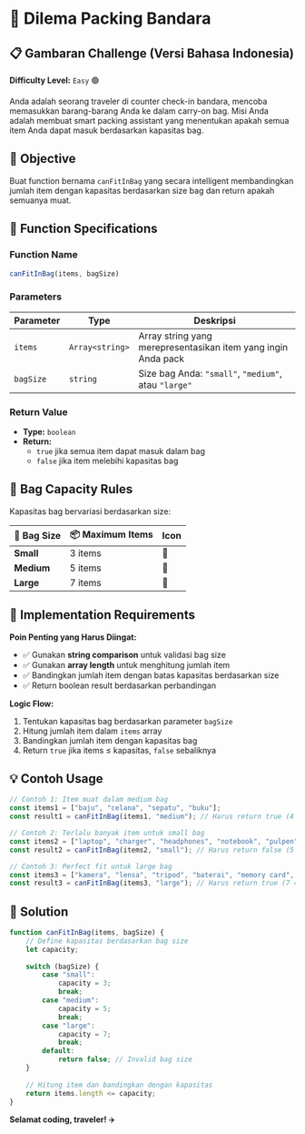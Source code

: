 # 🧳 Dilema Packing Bandara

## 📋 Gambaran Challenge (Versi Bahasa Indonesia)
**Difficulty Level:** `Easy` 🟢

Anda adalah seorang traveler di counter check-in bandara, mencoba memasukkan barang-barang Anda ke dalam carry-on bag. Misi Anda adalah membuat smart packing assistant yang menentukan apakah semua item Anda dapat masuk berdasarkan kapasitas bag.

## 🎯 Objective
Buat function bernama `canFitInBag` yang secara intelligent membandingkan jumlah item dengan kapasitas berdasarkan size bag dan return apakah semuanya muat.

## 📝 Function Specifications

### Function Name
```javascript
canFitInBag(items, bagSize)
```

### Parameters
| Parameter | Type | Deskripsi |
|-----------|------|-----------|
| `items` | `Array<string>` | Array string yang merepresentasikan item yang ingin Anda pack |
| `bagSize` | `string` | Size bag Anda: `"small"`, `"medium"`, atau `"large"` |

### Return Value
* **Type:** `boolean`
* **Return:**
   * `true` jika semua item dapat masuk dalam bag
   * `false` jika item melebihi kapasitas bag

## 📏 Bag Capacity Rules
Kapasitas bag bervariasi berdasarkan size:

| 🎒 Bag Size | 📦 Maximum Items | Icon |
|-------------|------------------|------|
| **Small** | 3 items | 🎒 |
| **Medium** | 5 items | 🧳 |
| **Large** | 7 items | 🛄 |

## 🔧 Implementation Requirements
**Poin Penting yang Harus Diingat:**
* ✅ Gunakan **string comparison** untuk validasi bag size
* ✅ Gunakan **array length** untuk menghitung jumlah item
* ✅ Bandingkan jumlah item dengan batas kapasitas berdasarkan size
* ✅ Return boolean result berdasarkan perbandingan

**Logic Flow:**
1. Tentukan kapasitas bag berdasarkan parameter `bagSize`
2. Hitung jumlah item dalam `items` array
3. Bandingkan jumlah item dengan kapasitas bag
4. Return `true` jika items ≤ kapasitas, `false` sebaliknya

## 💡 Contoh Usage

```javascript
// Contoh 1: Item muat dalam medium bag
const items1 = ["baju", "celana", "sepatu", "buku"];
const result1 = canFitInBag(items1, "medium"); // Harus return true (4 ≤ 5)

// Contoh 2: Terlalu banyak item untuk small bag
const items2 = ["laptop", "charger", "headphones", "notebook", "pulpen"];
const result2 = canFitInBag(items2, "small"); // Harus return false (5 > 3)

// Contoh 3: Perfect fit untuk large bag
const items3 = ["kamera", "lensa", "tripod", "baterai", "memory card", "cleaning kit", "manual"];
const result3 = canFitInBag(items3, "large"); // Harus return true (7 = 7)
```

## 🚀 Solution

```javascript
function canFitInBag(items, bagSize) {
    // Define kapasitas berdasarkan bag size
    let capacity;
    
    switch (bagSize) {
        case "small":
            capacity = 3;
            break;
        case "medium":
            capacity = 5;
            break;
        case "large":
            capacity = 7;
            break;
        default:
            return false; // Invalid bag size
    }
    
    // Hitung item dan bandingkan dengan kapasitas
    return items.length <= capacity;
}
```

**Selamat coding, traveler!** ✈️
